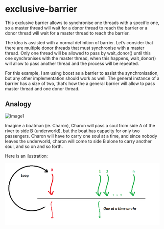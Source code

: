 # exclusive-barrier

This exclusive barrier allows to synchronise one threads with a specific one, so a master 
thread will wait for a donor thread to reach the barrier or a donor thread will wait for 
a master thread to reach the barrier. 

The idea is assisted with a normal definition of barrier. Let’s consider that there are
multiple donor threads that must synchronise with a master thread. Only one thread will be
allowed to pass by wait_donor() until this one synchronises with the master thread, 
when this happens, wait_donor() will allow to pass another thread and the process will be repeated. 

For this example, I am using boost as a barrier to assist the synchronisation, but any other 
implementation should work as well. The general instance of a barrier has a size of two,
that’s how the a general barrier will allow to pass master thread and one donor thread.

## Analogy

![Image1](https://www.florenceinferno.com/wp-content/uploads/2013/10/Charon-Dore.jpg)

Imagine a boatman (ie. Charon), Charon will pass a soul from side A of the river to side B (underworld), but the boat has capacity for only two passengers. Charon will have to carry one soul at a time, and since nobody leaves the underworld, charon will come to side B alone to carry another soul, and so on and so forth.



Here is an ilustration:

![Image2](https://github.com/rapastranac/exclusive-barrier/blob/master/ExclusiveBarrier.png?raw=true)
